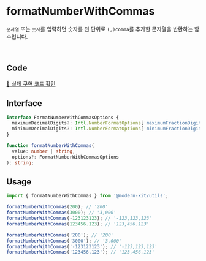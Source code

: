 # formatNumberWithCommas

`문자열` 또는 `숫자`를 입력하면 숫자를 천 단위로 `(,)comma`를 추가한 문자열을 반환하는 함수입니다.

<br />

## Code
[🔗 실제 구현 코드 확인](https://github.com/modern-agile-team/modern-kit/blob/main/packages/utils/src/formatter/formatNumberWithCommas/index.ts)

## Interface
```ts title="typescript"
interface FormatNumberWithCommasOptions {
  maximumDecimalDigits?: Intl.NumberFormatOptions['maximumFractionDigits'];
  minimumDecimalDigits?: Intl.NumberFormatOptions['minimumFractionDigits'];
}
```
```ts title="typescript"
function formatNumberWithCommas(
  value: number | string,
  options?: FormatNumberWithCommasOptions
): string;
```

## Usage
```ts title="typescript"
import { formatNumberWithCommas } from '@modern-kit/utils';

formatNumberWithCommas(200); // '200'
formatNumberWithCommas(3000); // '3,000'
formatNumberWithCommas(-123123123); // '-123,123,123'
formatNumberWithCommas(123456.123); // '123,456.123'

formatNumberWithCommas('200'); // '200'
formatNumberWithCommas('3000'); // '3,000'
formatNumberWithCommas('-123123123'); // '-123,123,123'
formatNumberWithCommas('123456.123'); // '123,456.123'
```